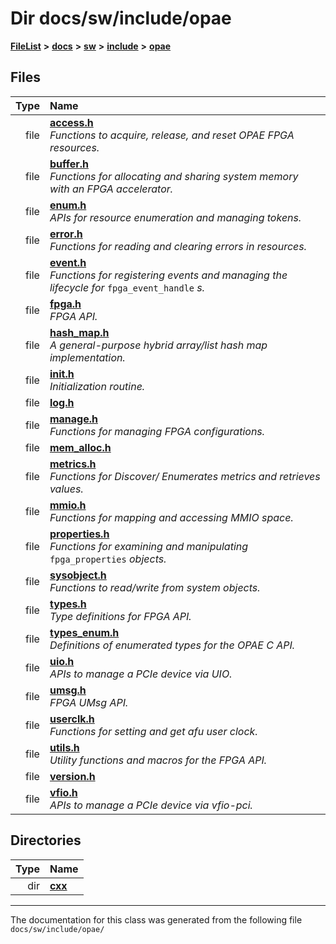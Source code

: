 
# Dir docs/sw/include/opae



[**FileList**](files.md) **>** [**docs**](dir_49e56c817e5e54854c35e136979f97ca.md) **>** [**sw**](dir_55721a669a8e0900d975c02921addb49.md) **>** [**include**](dir_97b4588afba69bf89bbe554642ac6431.md) **>** [**opae**](dir_ade97cd9199f278c0723672dd8647ba4.md)











## Files

| Type | Name |
| ---: | :--- |
| file | [**access.h**](access_8h.md) <br>_Functions to acquire, release, and reset OPAE FPGA resources._  |
| file | [**buffer.h**](buffer_8h.md) <br>_Functions for allocating and sharing system memory with an FPGA accelerator._  |
| file | [**enum.h**](enum_8h.md) <br>_APIs for resource enumeration and managing tokens._  |
| file | [**error.h**](error_8h.md) <br>_Functions for reading and clearing errors in resources._  |
| file | [**event.h**](event_8h.md) <br>_Functions for registering events and managing the lifecycle for_ `fpga_event_handle` _s._ |
| file | [**fpga.h**](fpga_8h.md) <br>_FPGA API._  |
| file | [**hash\_map.h**](hash__map_8h.md) <br>_A general-purpose hybrid array/list hash map implementation._  |
| file | [**init.h**](init_8h.md) <br>_Initialization routine._  |
| file | [**log.h**](log_8h.md) <br> |
| file | [**manage.h**](manage_8h.md) <br>_Functions for managing FPGA configurations._  |
| file | [**mem\_alloc.h**](mem__alloc_8h.md) <br> |
| file | [**metrics.h**](metrics_8h.md) <br>_Functions for Discover/ Enumerates metrics and retrieves values._  |
| file | [**mmio.h**](mmio_8h.md) <br>_Functions for mapping and accessing MMIO space._  |
| file | [**properties.h**](properties_8h.md) <br>_Functions for examining and manipulating_ `fpga_properties` _objects._ |
| file | [**sysobject.h**](sysobject_8h.md) <br>_Functions to read/write from system objects._  |
| file | [**types.h**](types_8h.md) <br>_Type definitions for FPGA API._  |
| file | [**types\_enum.h**](types__enum_8h.md) <br>_Definitions of enumerated types for the OPAE C API._  |
| file | [**uio.h**](uio_8h.md) <br>_APIs to manage a PCIe device via UIO._  |
| file | [**umsg.h**](umsg_8h.md) <br>_FPGA UMsg API._  |
| file | [**userclk.h**](userclk_8h.md) <br>_Functions for setting and get afu user clock._  |
| file | [**utils.h**](utils_8h.md) <br>_Utility functions and macros for the FPGA API._  |
| file | [**version.h**](version_8h.md) <br> |
| file | [**vfio.h**](vfio_8h.md) <br>_APIs to manage a PCIe device via vfio-pci._  |

## Directories

| Type | Name |
| ---: | :--- |
| dir | [**cxx**](dir_3731a7e5669218b938d292e51b4e531c.md) <br> |

















------------------------------
The documentation for this class was generated from the following file `docs/sw/include/opae/`